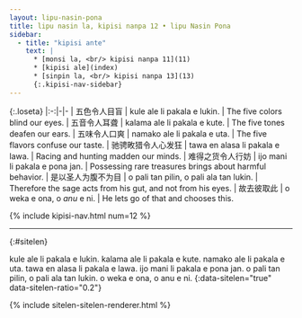 ```yaml
---
layout: lipu-nasin-pona
title: lipu nasin la, kipisi nanpa 12 • lipu Nasin Pona
sidebar:
  - title: "kipisi ante"
    text: |
      * [monsi la, <br/> kipisi nanpa 11](11)
      * [kipisi ale](index)
      * [sinpin la, <br/> kipisi nanpa 13](13)
      {:.kipisi-nav-sidebar}
---
```


{:.loseta}
|:-:|-|-
| 五色令人目盲                   | kule ale li pakala e lukin.             | The five colors blind our eyes.
| 五音令人耳聋                   | kalama ale li pakala e kute.            | The five tones deafen our ears.
| 五味令人口爽                   | namako ale li pakala e uta.             | The five flavors confuse our taste.
| 驰骋畋猎<wbr/>令人心发狂       | tawa en alasa li pakala e lawa.         | Racing and hunting madden our minds.
| 难得之货<wbr/>令人行妨         | ijo mani li pakala e pona jan.          | Possessing rare treasures brings about harmful behavior.
| 是以<wbr/>圣人为腹<wbr/>不为目 | o pali tan pilin, o pali ala tan lukin. | Therefore the sage acts from his gut, and not from his eyes.
| 故<wbr/>去彼取此               | o weka e ona, o _anu_ e ni.             | He lets go of that and chooses this.

{% include kipisi-nav.html num=12 %}

-------
{:#sitelen}

kule ale li pakala e lukin.
kalama ale li pakala e kute.
namako ale li pakala e uta.
tawa en alasa li pakala e lawa.
ijo mani li pakala e pona jan.
o pali tan pilin, o pali ala tan lukin.
o weka e ona, o anu e ni.
{:data-sitelen="true" data-sitelen-ratio="0.2"}

{% include sitelen-sitelen-renderer.html %}
